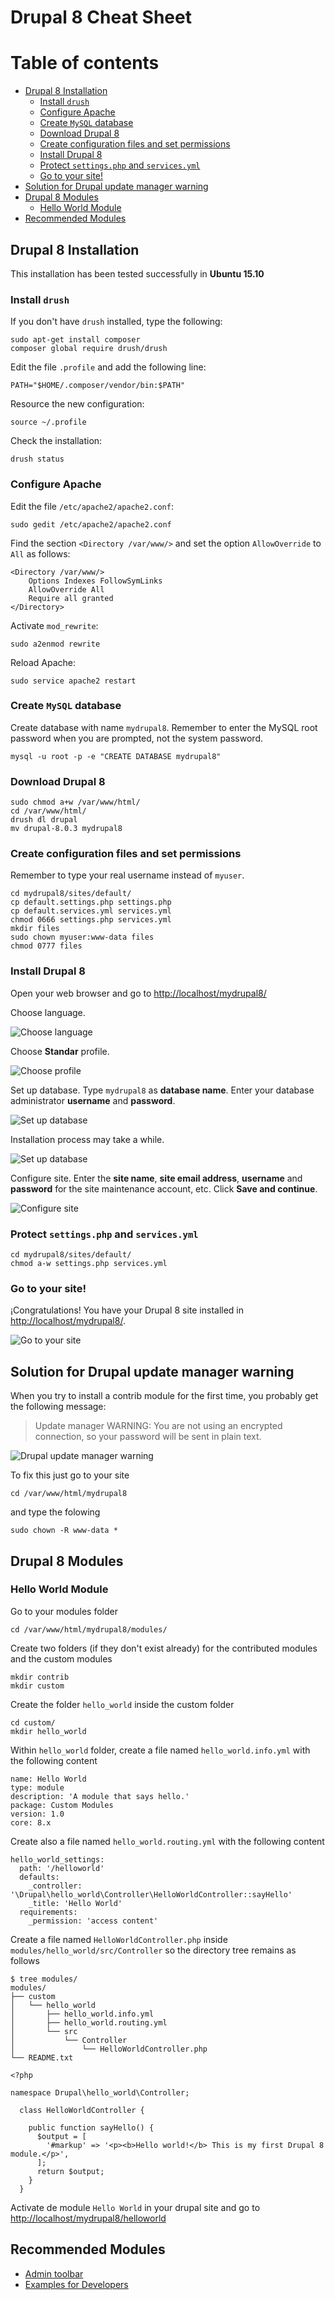 # Drupal 8 Cheat Sheet

Table of contents
=================

  * [Drupal 8 Installation](#drupal-8-installation)
    * [Install `drush`](#install-drush)
    * [Configure Apache](#configure-apache)
    * [Create `MySQL` database](#create-mysql-database)
    * [Download Drupal 8](#download-drupal-8)
    * [Create configuration files and set permissions](#create-configuration-files-and-set-permissions)
    * [Install Drupal 8](#install-drupal-8)
    * [Protect `settings.php` and `services.yml`](#protect-settingsphp-and-servicesyml)
    * [Go to your site!](#go-to-your-site)
  * [Solution for Drupal update manager warning](#solution-for-drupal-update-manager-warning)
  * [Drupal 8 Modules](#drupal-8-modules)
    * [Hello World Module](#hello-world-module)
  * [Recommended Modules](#recommended-modules)

## Drupal 8 Installation

This installation has been tested successfully in **Ubuntu 15.10**

### Install `drush`

If you don't have `drush` installed, type the following:

```console
sudo apt-get install composer
composer global require drush/drush
```

Edit the file `.profile` and add the following line:

```console
PATH="$HOME/.composer/vendor/bin:$PATH"
```

Resource the new configuration:

```console
source ~/.profile
```

Check the installation:

```console
drush status
```

### Configure Apache

Edit the file `/etc/apache2/apache2.conf`:

```console
sudo gedit /etc/apache2/apache2.conf 
```

Find the section `<Directory /var/www/>` and set the option `AllowOverride` to `All` as follows:

```console
<Directory /var/www/>
	Options Indexes FollowSymLinks
	AllowOverride All
	Require all granted
</Directory>
```

Activate `mod_rewrite`:

```console
sudo a2enmod rewrite
```

Reload Apache:

```console
sudo service apache2 restart
```

### Create `MySQL` database

Create database with name `mydrupal8`. Remember to enter the MySQL root password when you are prompted, not the system password.

```console
mysql -u root -p -e "CREATE DATABASE mydrupal8"
```

### Download Drupal 8

```console
sudo chmod a+w /var/www/html/
cd /var/www/html/
drush dl drupal
mv drupal-8.0.3 mydrupal8
```

### Create configuration files and set permissions

Remember to type your real username instead of `myuser`.

```console
cd mydrupal8/sites/default/
cp default.settings.php settings.php
cp default.services.yml services.yml
chmod 0666 settings.php services.yml
mkdir files
sudo chown myuser:www-data files
chmod 0777 files
```

### Install Drupal 8

Open your web browser and go to <http://localhost/mydrupal8/>

Choose language.

![Choose language](images/drupal01.png)

Choose **Standar** profile.

![Choose profile](images/drupal02.png)

<!--Verify requirements. Don't worry if you get the `Clean URLs` alert message. Click on **Continue anyway**.

%%![Verify requirements](images/drupal03.png)
-->

Set up database. Type `mydrupal8` as **database name**. Enter your database administrator **username** and **password**.

![Set up database](images/drupal04.png)

Installation process may take a while.

![Set up database](images/drupal05.png)

Configure site. Enter the **site name**, **site email address**, **username** and **password** for the site maintenance account, etc. Click **Save and continue**.

![Configure site](images/drupal06.png)

### Protect `settings.php` and `services.yml`

```console
cd mydrupal8/sites/default/
chmod a-w settings.php services.yml 
```

### Go to your site!

¡Congratulations! You have your Drupal 8 site installed in <http://localhost/mydrupal8/>.

![Go to your site](images/drupal07.png)

## Solution for Drupal update manager warning

When you try to install a contrib module for the first time, you probably get the following message:

> Update manager WARNING: You are not using an encrypted connection, so your password will be sent in plain text.

![Drupal update manager warning](images/drupal_update_manager_warning2.png)

To fix this just go to your site

```console
cd /var/www/html/mydrupal8
```

and type the folowing

```console
sudo chown -R www-data *
```

## Drupal 8 Modules

### Hello World Module

Go to your modules folder

```console
cd /var/www/html/mydrupal8/modules/
```

Create two folders (if they don't exist already) for the contributed modules and the custom modules

```console
mkdir contrib
mkdir custom
```

Create the folder `hello_world` inside the custom folder

```console
cd custom/
mkdir hello_world
```

Within `hello_world` folder, create a file named `hello_world.info.yml` with the following content

```
name: Hello World
type: module
description: 'A module that says hello.'
package: Custom Modules
version: 1.0
core: 8.x
```

Create also a file named `hello_world.routing.yml` with the following content

```
hello_world_settings:
  path: '/helloworld'
  defaults:
    _controller: '\Drupal\hello_world\Controller\HelloWorldController::sayHello'
    _title: 'Hello World'
  requirements:
    _permission: 'access content'
```

Create a file named `HelloWorldController.php` inside `modules/hello_world/src/Controller` so the directory tree remains as follows

```console
$ tree modules/
modules/
├── custom
│   └── hello_world
│       ├── hello_world.info.yml
│       ├── hello_world.routing.yml
│       └── src
│           └── Controller
│               └── HelloWorldController.php
└── README.txt
```

```
<?php

namespace Drupal\hello_world\Controller;

  class HelloWorldController {
    
    public function sayHello() {
      $output = [
        '#markup' => '<p><b>Hello world!</b> This is my first Drupal 8 module.</p>',
      ];
      return $output;
    }
  }
```

Activate de module `Hello World` in your drupal site and go to <http://localhost/mydrupal8/helloworld>

## Recommended Modules

* [Admin toolbar](https://www.drupal.org/project/admin_toolbar)
* [Examples for Developers](https://www.drupal.org/project/examples)

<!--
%%drush si standard --db-url=mysql://root:root@localhost/mydrupal8 --account-name="admin" --account-pass="123456" --account-mail="chiquito@condemor.com"

%%Now go to <http://localhost/mydrupal8/> and enter as administrator with user `admin` and password `123456`.
-->
